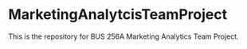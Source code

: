 # MarketingAnalytcisTeamProject
This is the repository for BUS 256A Marketing Analytics Team Project. 
